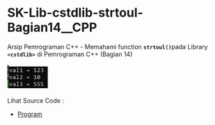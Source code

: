 # SK-Lib-cstdlib-strtoul-Bagian14__CPP
Arsip Pemrograman C++ - Memahami function <code><b>strtoul()</b></code>pada Library <code><b>&lt;cstdlib></b></code> di Pemrograman C++ (Bagian 14)<br><br>
<img src="https://github.com/RizkyKhapidsyah/SK-Lib-cstdlib-strtoul-Bagian14__CPP/blob/master/SK-Lib-cstdlib-strtoul-Bagian14__CPP/x64/result/001.PNG"><br><br>
Lihat Source Code : <br>
- <a href="https://github.com/RizkyKhapidsyah/SK-Lib-cstdlib-strtoul-Bagian14__CPP/blob/master/SK-Lib-cstdlib-strtoul-Bagian14__CPP/Source.cpp">Program</a>
